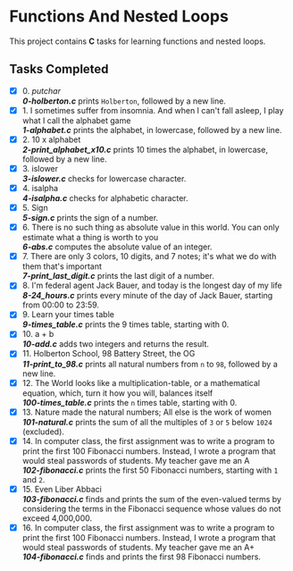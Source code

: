 # Functions And Nested Loops

This project contains __C__ tasks for learning functions and nested loops.

## Tasks Completed

+ [x] 0\. _putchar_<br/>_**0-holberton.c**_ prints `Holberton`, followed by a new line.
+ [x] 1\. I sometimes suffer from insomnia. And when I can't fall asleep, I play what I call the alphabet game<br/>_**1-alphabet.c**_ prints the alphabet, in lowercase, followed by a new line.
+ [x] 2\. 10 x alphabet<br/>_**2-print_alphabet_x10.c**_ prints 10 times the alphabet, in lowercase, followed by a new line.
+ [x] 3\. islower<br/>_**3-islower.c**_ checks for lowercase character.
+ [x] 4\. isalpha<br/>_**4-isalpha.c**_ checks for alphabetic character.
+ [x] 5\. Sign<br/>_**5-sign.c**_ prints the sign of a number.
+ [x] 6\. There is no such thing as absolute value in this world. You can only estimate what a thing is worth to you<br/>_**6-abs.c**_ computes the absolute value of an integer.
+ [x] 7\. There are only 3 colors, 10 digits, and 7 notes; it's what we do with them that's important<br/>_**7-print_last_digit.c**_ prints the last digit of a number.
+ [x] 8\. I'm federal agent Jack Bauer, and today is the longest day of my life<br/>_**8-24_hours.c**_ prints every minute of the day of Jack Bauer, starting from 00:00 to 23:59.
+ [x] 9\. Learn your times table<br/>_**9-times_table.c**_ prints the 9 times table, starting with 0.
+ [x] 10\. a + b<br/>_**10-add.c**_ adds two integers and returns the result.
+ [x] 11\. Holberton School, 98 Battery Street, the OG<br/>_**11-print_to_98.c**_ prints all natural numbers from `n` to `98`, followed by a new line.
+ [x] 12\. The World looks like a multiplication-table, or a mathematical equation, which, turn it how you will, balances itself<br/>_**100-times_table.c**_ prints the `n` times table, starting with 0.
+ [x] 13\. Nature made the natural numbers; All else is the work of women<br/>_**101-natural.c**_ prints the sum of all the multiples of `3` or `5` below `1024` (excluded).
+ [x] 14\. In computer class, the first assignment was to write a program to print the first 100 Fibonacci numbers. Instead, I wrote a program that would steal passwords of students. My teacher gave me an A<br/>_**102-fibonacci.c**_ prints the first 50 Fibonacci numbers, starting with `1` and `2`.
+ [x] 15\. Even Liber Abbaci<br/>_**103-fibonacci.c**_ finds and prints the sum of the even-valued terms by considering the terms in the Fibonacci sequence whose values do not exceed 4,000,000.
+ [x] 16\. In computer class, the first assignment was to write a program to print the first 100 Fibonacci numbers. Instead, I wrote a program that would steal passwords of students. My teacher gave me an A+<br/>_**104-fibonacci.c**_ finds and prints the first 98 Fibonacci numbers.
